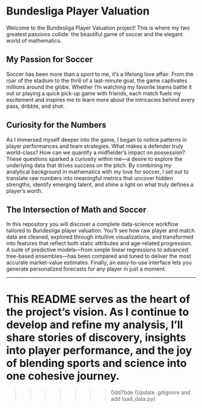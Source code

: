 
# Bundesliga Player Valuation

Welcome to the Bundesliga Player Valuation project! This is where my two greatest passions collide: the beautiful game of soccer and the elegant world of mathematics.

## My Passion for Soccer

Soccer has been more than a sport to me, it’s a lifelong love affair. From the roar of the stadium to the thrill of a last-minute goal, the game captivates millions around the globe. Whether I’m watching my favorite teams battle it out or playing a quick pick-up game with friends, each match fuels my excitement and inspires me to learn more about the intricacies behind every pass, dribble, and shot.

## Curiosity for the Numbers

As I immersed myself deeper into the game, I began to notice patterns in player performances and team strategies. What makes a defender truly world-class? How can we quantify a midfielder’s impact on possession? These questions sparked a curiosity within me—a desire to explore the underlying data that drives success on the pitch. By combining my analytical background in mathematics with my love for soccer, I set out to translate raw numbers into meaningful metrics that uncover hidden strengths, identify emerging talent, and shine a light on what truly defines a player’s worth.


## The Intersection of Math and Soccer

In this repository you will discover a complete data-science workflow tailored to Bundesliga player valuation. You’ll see how raw player and match data are cleaned, explored through intuitive visualizations, and transformed into features that reflect both static attributes and age-related progression. A suite of predictive models—from simple linear regressions to advanced tree-based ensembles—has been compared and tuned to deliver the most accurate market-value estimates. Finally, an easy-to-use interface lets you generate personalized forecasts for any player in just a moment.


---

This README serves as the heart of the project’s vision. As I continue to develop and refine my analysis, I’ll share stories of discovery, insights into player performance, and the joy of blending sports and science into one cohesive journey.
=======
>>>>>>> 0dd7bde (Update .gitignore and add load_data.py)

